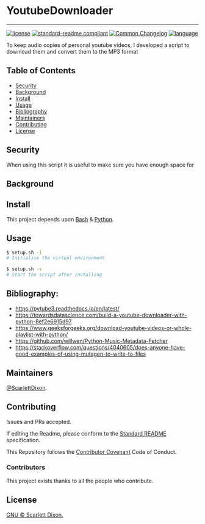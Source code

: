 # YoutubeDownloader
---

[![license](https://img.shields.io/github/license/ScarlettDixon/8-Templates.svg)](LICENSE)
[![standard-readme compliant](https://img.shields.io/badge/readme%20style-standard-brightgreen.svg?style=flat-square)](https://github.com/RichardLitt/standard-readme)
[![Common Changelog](https://common-changelog.org/badge.svg)](https://common-changelog.org)
[![language](https://img.shields.io/badge/python-blue?logo=python)](https://www.python.org/)

To keep audio copies of personal youtube videos, I developed a script to download them and convert them to the MP3 format

## Table of Contents

- [Security](#security)
- [Background](#background)
- [Install](#install)
- [Usage](#usage)
- [Bibliography](#bibliography)
- [Maintainers](#maintainers)
- [Contributing](#contributing)
- [License](#license)

## Security

When using this script it is useful to make sure you have enough space for

## Background


## Install

This project depends upon [Bash](https://www.gnu.org/software/bash/) & [Python](https://www.python.org/).

## Usage
  ```sh
$ setup.sh -i
# Initialise the virtual environment

$ setup.sh -s
# Start the script after installing
```

## Bibliography:
- https://pytube3.readthedocs.io/en/latest/
- https://towardsdatascience.com/build-a-youtube-downloader-with-python-8ef2e6915d97
- https://www.geeksforgeeks.org/download-youtube-videos-or-whole-playlist-with-python/
- https://github.com/willwen/Python-Music-Metadata-Fetcher
- https://stackoverflow.com/questions/4040605/does-anyone-have-good-examples-of-using-mutagen-to-write-to-files

## Maintainers

[@ScarlettDixon](https://github.com/ScarlettDixon).

## Contributing

Issues and PRs accepted.

If editing the Readme, please conform to the [Standard README](https://github.com/RichardLitt/standard-readme) specification.

This Repository follows the [Contributor Covenant](http://contributor-covenant.org/version/1/3/0/) Code of Conduct.

### Contributors

This project exists thanks to all the people who contribute. 
<a href="https://github.com/ScarlettDixon/8-Templates/graphs/contributors"></a>

## License

[GNU © Scarlett Dixon.](LICENSE)